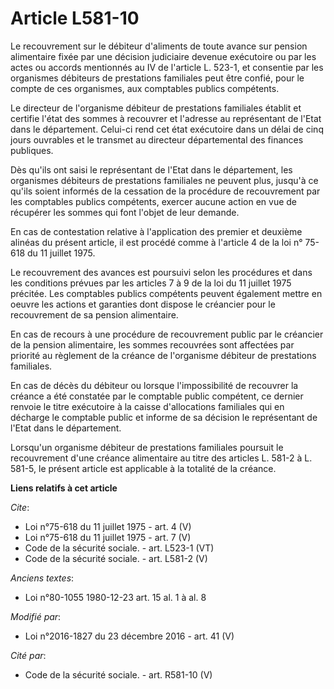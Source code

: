 # Article L581-10

Le recouvrement sur le débiteur d'aliments de toute avance sur pension alimentaire fixée par une décision judiciaire devenue
exécutoire ou par les actes ou accords mentionnés au IV de l'article L. 523-1, et consentie par les organismes débiteurs de
prestations familiales peut être confié, pour le compte de ces organismes, aux comptables publics compétents. 

Le directeur de l'organisme débiteur de prestations familiales établit et certifie l'état des sommes à recouvrer et l'adresse
au représentant de l'Etat dans le département. Celui-ci rend cet état exécutoire dans un délai de cinq jours ouvrables et le
transmet au directeur départemental des finances publiques. 

Dès qu'ils ont saisi le représentant de l'Etat dans le département, les organismes débiteurs de prestations familiales ne
peuvent plus, jusqu'à ce qu'ils soient informés de la cessation de la procédure de recouvrement par les comptables publics
compétents, exercer aucune action en vue de récupérer les sommes qui font l'objet de leur demande. 

En cas de contestation relative à l'application des premier et deuxième alinéas du présent article, il est procédé comme à
l'article 4 de la loi n° 75-618 du 11 juillet 1975. 

Le recouvrement des avances est poursuivi selon les procédures et dans les conditions prévues par les articles 7 à 9 de la
loi du 11 juillet 1975 précitée. Les comptables publics compétents peuvent également mettre en oeuvre les actions et
garanties dont dispose le créancier pour le recouvrement de sa pension alimentaire. 

En cas de recours à une procédure de recouvrement public par le créancier de la pension alimentaire, les sommes recouvrées
sont affectées par priorité au règlement de la créance de l'organisme débiteur de prestations familiales. 

En cas de décès du débiteur ou lorsque l'impossibilité de recouvrer la créance a été constatée par le comptable public
compétent, ce dernier renvoie le titre exécutoire à la caisse d'allocations familiales qui en décharge le comptable public et
informe de sa décision le représentant de l'Etat dans le département. 

Lorsqu'un organisme débiteur de prestations familiales poursuit le recouvrement d'une créance alimentaire au titre des
articles L. 581-2 à L. 581-5, le présent article est applicable à la totalité de la créance.

**Liens relatifs à cet article**

_Cite_:

  - Loi n°75-618 du 11 juillet 1975 - art. 4 (V)
  - Loi n°75-618 du 11 juillet 1975 - art. 7 (V)
  - Code de la sécurité sociale. - art. L523-1 (VT)
  - Code de la sécurité sociale. - art. L581-2 (V)

_Anciens textes_:

  - Loi n°80-1055 1980-12-23 art. 15 al. 1 à al. 8

_Modifié par_:

  - Loi n°2016-1827 du 23 décembre 2016 - art. 41 (V)

_Cité par_:

  - Code de la sécurité sociale. - art. R581-10 (V)
